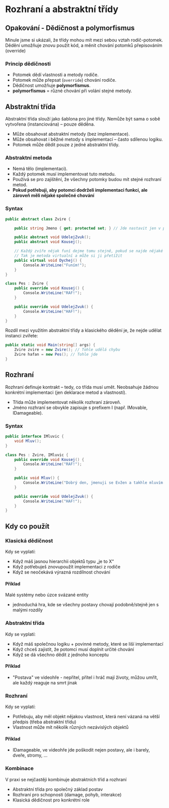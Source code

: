# Rozhraní a abstraktní třídy
## Opakování -  Dědičnost a polymorfismus
Minule jsme si ukázali, že třídy mohou mít mezi sebou vztah rodič-potomek.
Dědění umožňuje znovu použít kód, a měnit chování potomků přepisováním (override)

### Princip dědičnosti

- Potomek dědí vlastnosti a metody rodiče.
- Potomek může přepsat (`override`) chování rodiče.
- Dědičnost umožňuje **polymorfismus**.
- **polymorfismus** = různé chování při volání stejné metody.

## Abstraktní třída
Abstraktní třída slouží jako šablona pro jiné třídy.
Nemůže být sama o sobě vytvořena (instanciována) – pouze děděna.

- Může obsahovat abstraktní metody (bez implementace).
- Může obsahovat i běžné metody s implementací – často sdílenou logiku.
- Potomek může dědit pouze z jedné abstraktní třídy.

### Abstraktní metoda
- Nemá tělo (implementaci).
- Každý potomek musí implementovat tuto metodu.
- Používá se pro zajištění, že všechny potomky budou mít stejné rozhraní metod.
- **Pokud potřebuji, aby potomci dodrželi implementaci funkcí, ale zároveň měli nějaké společné chování**

### Syntax

```c#
public abstract class Zvire {

    public string Jmeno { get; protected set; } // Jde nastavit jen v potomcich a číst všude

    public abstract void UdelejZvuk();
    public abstract void Kousej();

    // Každý zvíře nějak funí dejme tomu stejně, pokud se najde nějaké co ne
    // Tak je metoda virtualní a může si ji přetížit
    public virtual void Dychej() {
        Console.WriteLine("Funím!");
    }
}

class Pes : Zvire {
    public override void Kousej() {
        Console.WriteLine("RAF!");
    }

    public override void UdelejZvuk() {
        Console.WriteLine("HAF!");
    }
}
```

Rozdíl mezi využitím abstraktní třídy a klasického dědění je, že nejde udělat instanci zvířete:


```c#
public static void Main(string[] args) {
    Zvire zvire = new Zvire(); // Tohle udělá chybu
    Zvire hafan = new Pes(); // Tohle jde
}
```


## Rozhraní
Rozhraní definuje kontrakt – tedy, co třída musí umět.
Neobsahuje žádnou konkrétní implementaci (jen deklarace metod a vlastností).

- Třída může implementovat několik rozhraní zároveň.
- Jméno rozhraní se obvykle zapisuje s prefixem I (např. IMovable, IDamageable).

### Syntax

```c#
public interface IMluvic {
    void Mluv();
}

class Pes : Zvire, IMluvic {
    public override void Kousej() {
        Console.WriteLine("RAF!");
    }

    public void Mluv() {
        Console.WriteLine("Dobrý den, jmenuji se Evžen a takhle mluvím.");
    }

    public override void UdelejZvuk() {
        Console.WriteLine("HAF!");
    }
}
```

## Kdy co použít

### Klasická dědičnost
Kdy se vyplatí:
- Když máš jasnou hierarchii objektů typu „je to X“
- Když potřebuješ znovupoužít implementaci z rodiče
- Když se neočekává výrazná rozdílnost chování

#### Příklad
Malé systémy nebo úzce svázané entity
- jednoduchá hra, kde se všechny postavy chovají podobně/stejně jen s malými rozdíly

### Abstraktní třída
Kdy se vyplatí:
- Když máš společnou logiku + povinné metody, které se liší implementací
- Když chceš zajistit, že potomci musí doplnit určité chování
- Když se dá všechno dědit z jednoho konceptu

#### Příklad
- "Postava" ve videohře - nepřítel, přítel i hráč mají životy, můžou umřít, ale každý reaguje na smrt jinak

### Rozhraní
Kdy se vyplatí:
- Potřebuju, aby měl objekt nějakou vlastnost, která není vázaná na větší předpis (třeba abstraktní třídu)
- Vlastnost může mít několik různých nezávislých objektů

#### Příklad
- IDamageable, ve videohře jde poškodit nejen postavy, ale i barely, dveře, stromy, ...

### Kombinace
V praxi se nejčastěji kombinuje abstraktních tříd a rozhraní
- Abstraktní třída pro společný základ postav
- Rozhraní pro schopnosti (damage, pohyb, interakce)
- Klasická dědičnost pro konkrétní role
